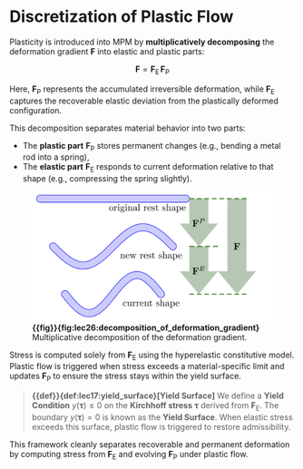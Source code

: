 # Discretization of Plastic Flow

Plasticity is introduced into MPM by **multiplicatively decomposing** the deformation gradient $\mathbf{F}$ into elastic and plastic parts:

$$
\mathbf{F} = \mathbf{F}_\mathrm{E} \, \mathbf{F}_\mathrm{P}
$$

Here, $\mathbf{F}_\mathrm{P}$ represents the accumulated irreversible deformation, while $\mathbf{F}_\mathrm{E}$ captures the recoverable elastic deviation from the plastically deformed configuration.

This decomposition separates material behavior into two parts:  
- The **plastic part** $\mathbf{F}_\mathrm{P}$ stores permanent changes (e.g., bending a metal rod into a spring),  
- The **elastic part** $\mathbf{F}_\mathrm{E}$ responds to current deformation relative to that shape (e.g., compressing the spring slightly). 

<figure>
    <center>
    <img src="img/lec26/decomposition_of_deformation_gradient.png">
    </center>
    <figcaption><b>{{fig}}{fig:lec26:decomposition_of_deformation_gradient}</b> Multiplicative decomposition of the deformation gradient. </figcaption>
</figure>

Stress is computed solely from $\mathbf{F}_\mathrm{E}$ using the hyperelastic constitutive model. Plastic flow is triggered when stress exceeds a material-specific limit and updates $\mathbf{F}_\mathrm{P}$ to ensure the stress stays within the yield surface.

> **{{def}}{def:lec17:yield_surface}[Yield Surface]**
> We define a **Yield Condition** $y(\boldsymbol{\tau}) \leq 0$ on the **Kirchhoff stress** $\boldsymbol{\tau}$ derived from $\mathbf{F}_\mathrm{E}$. The boundary $y(\boldsymbol{\tau}) = 0$ is known as the **Yield Surface**. When elastic stress exceeds this surface, plastic flow is triggered to restore admissibility.

This framework cleanly separates recoverable and permanent deformation by computing stress from $\mathbf{F}_\mathrm{E}$ and evolving $\mathbf{F}_\mathrm{P}$ under plastic flow.